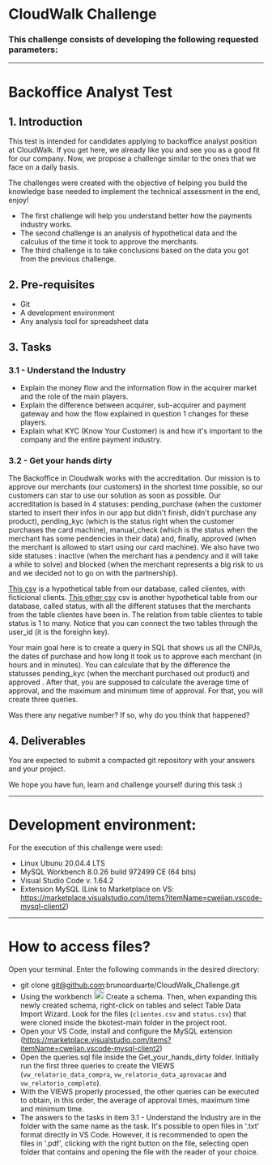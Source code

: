 # CloudWalk Challenge

### This challenge consists of developing the following requested parameters:
__________________________

# Backoffice Analyst Test
## 1. Introduction
This test is intended for candidates applying to backoffice analyst position at CloudWalk. If you get here, we already like you and see you as a good fit for our company. Now, we propose a challenge similar to the ones that we face on a daily basis.

The challenges were created with the objective of helping you build the knowledge base needed to implement the technical assessment in the end, enjoy!

- The first challenge will help you understand better how the payments industry works.
- The second challenge is an analysis of hypothetical data and the calculus of the time it took to approve the merchants.
- The third challenge is to take conclusions based on the data you got from the previous challenge.

## 2. Pre-requisites
- Git
- A development environment
- Any analysis tool for spreadsheet data

## 3. Tasks

### 3.1 - Understand the Industry
- Explain the money flow and the information flow in the acquirer market and the role of the main players.
- Explain the difference between acquirer, sub-acquirer and payment gateway and how the flow explained in question 1 changes for these players.
- Explain what KYC (Know Your Customer) is and how it's important to the company and the entire payment industry.

### 3.2 - Get your hands dirty
The Backoffice in Cloudwalk works with the accreditation. Our mission is to approve our merchants (our customers) in the shortest time possible, so our customers can star to use our solution as soon as possible. Our accreditation is based in 4 statuses: pending_purchase (when the customer started to insert their infos in our app but didn't finish, didn't purchase any product), pending_kyc (which is the status right when the customer purchases the card machine), manual_check (which is the status when the merchant has some pendencies in their data) and, finally, approved (when the merchant is allowed to start using our card machine). We also have two side statuses : inactive (when the merchant has a pendency and it will take a while to solve) and blocked (when the merchant represents a big risk to us and we decided not to go on with the partnership).

<a href="https://github.com/maira-martins-esteves24/bkotest/blob/main/clientes.csv">This csv</a> is a hypothetical table from our database, called clientes, with ficticional clients. <a href="https://github.com/maira-martins-esteves24/bkotest/blob/main/status.csv">This other csv</a> csv is another hypothetical table from our database, called status, with all the different statuses that the merchants from the table clientes have been in. The relation from table clientes to table status is 1 to many. Notice that you can connect the two tables through the user_id (it is the foreighn key).

Your main goal here is to create a query in SQL that shows us all the CNPJs, the dates of purchase and how long it took us to approve each merchant (in hours and in minutes). You can calculate that by the difference the statusses pending_kyc (when the merchant purchased out product) and approved . After that, you are supposed to calculate the average time of approval, and the maximum and minimum time of approval. For that, you will create three queries.

Was there any negative number? If so, why do you think that happened?

## 4. Deliverables

You are expected to submit a compacted git repository with your answers and your project.

We hope you have fun, learn and challenge yourself during this task :)
__________________________

# Development environment:
For the execution of this challenge were used:
- Linux Ubunu 20.04.4 LTS
- MySQL Workbench 8.0.26 build 972499 CE (64 bits)
- Visual Studio Code v. 1.64.2
- Extension MySQL (Link to Marketplace on VS: https://marketplace.visualstudio.com/items?itemName=cweijan.vscode-mysql-client2)
__________________________
# How to access files?
Open your terminal. Enter the following commands in the desired directory:
- git clone git@github.com:brunoarduarte/CloudWalk_Challenge.git
- Using the workbench <img heigth=20px width=20px src="https://cdn.icon-icons.com/icons2/1381/PNG/512/mysqlworkbench_93532.png" title="Mysql, workbench Icon Free">
Create a schema. Then, when expanding this newly created schema, right-click on tables and select Table Data Import Wizard. Look for the files (`clientes.csv` and `status.csv`) that were cloned inside the 
bkotest-main folder in the project root.
- Open your VS Code, install and configure the MySQL extension (https://marketplace.visualstudio.com/items?itemName=cweijan.vscode-mysql-client2)
- Open the queries.sql file inside the Get_your_hands_dirty folder. 
Initially run the first three queries to create the VIEWS (`vw_relatorio_data_compra`, `vw_relatorio_data_aprovacao` and `vw_relatorio_completo`).
- With the VIEWS properly processed, the other queries can be executed to obtain, in this order, the average of approval times, maximum time and minimum time.
- The answers to the tasks in item 3.1 - Understand the Industry are in the folder with the same name as the task. It's possible to open files in '.txt' format directly in VS Code. However, it is recommended to open the files in '.pdf', clicking with the right button on the file, selecting open folder that contains and opening the file with the reader of your choice.
